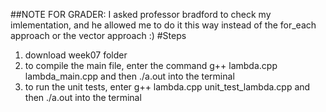 ##NOTE FOR GRADER: I asked professor bradford to check my imlementation, and he allowed me to do it this way instead of the for_each approach or the vector approach :)
#Steps
1. download week07 folder
2. to compile the main file, enter the command g++ lambda.cpp lambda_main.cpp and then ./a.out into the terminal
3. to run the unit tests, enter g++ lambda.cpp unit_test_lambda.cpp and then ./a.out into the terminal